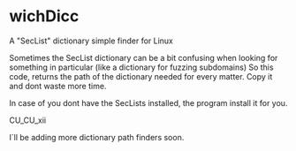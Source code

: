 # wichDicc
A "SecList" dictionary simple finder for Linux

Sometimes the SecList dictionary can be a bit confusing when looking for something in particular (like a dictionary for fuzzing subdomains)
So this code, returns the path of the dictionary needed for every matter. Copy it and dont waste more time.

In case of you dont have the SecLists installed, the program install it for you.


CU_CU_xii


I´ll be adding more dictionary path finders soon.

